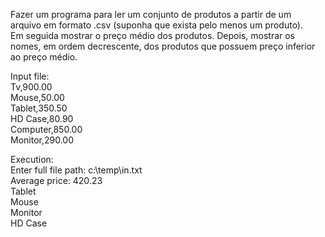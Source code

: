 Fazer um programa para ler um conjunto de produtos a partir de um  
arquivo em formato .csv (suponha que exista pelo menos um produto).  
Em seguida mostrar o preço médio dos produtos. Depois, mostrar os  
nomes, em ordem decrescente, dos produtos que possuem preço inferior  
ao preço médio.

Input file:  
Tv,900.00  
Mouse,50.00  
Tablet,350.50  
HD Case,80.90  
Computer,850.00  
Monitor,290.00  

Execution:  
Enter full file path: c:\temp\in.txt  
Average price: 420.23  
Tablet  
Mouse  
Monitor  
HD Case  
